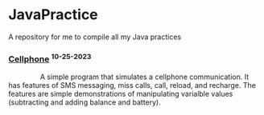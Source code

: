 # JavaPractice
A repository for me to compile all my Java practices

### [Cellphone](Cellphone.java) <sup>10-25-2023</sup>

&nbsp; &nbsp; &nbsp; &nbsp; &nbsp; &nbsp; &nbsp; &nbsp; A simple program that simulates a cellphone communication. It has features of SMS messaging, miss calls, call, reload, and recharge. The features are simple demonstrations of manipulating varialble values (subtracting and adding balance and battery). 

  
